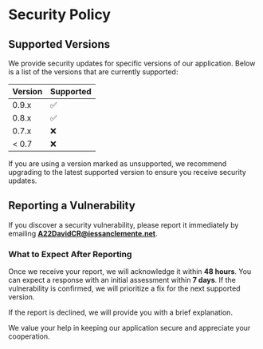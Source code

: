 # Security Policy

## Supported Versions

We provide security updates for specific versions of our application. Below is a list of the versions that are currently supported:

| Version | Supported |
| ------- | --------- |
| 0.9.x   | ✅        |
| 0.8.x   | ✅        |
| 0.7.x   | ❌        |
| < 0.7   | ❌        |

If you are using a version marked as unsupported, we recommend upgrading to the latest supported version to ensure you receive security updates.

## Reporting a Vulnerability

If you discover a security vulnerability, please report it immediately by emailing **A22DavidCR@iessanclemente.net**.

### What to Expect After Reporting

Once we receive your report, we will acknowledge it within **48 hours**. You can expect a response with an initial assessment within **7 days**. If the vulnerability is confirmed, we will prioritize a fix for the next supported version.

If the report is declined, we will provide you with a brief explanation.

We value your help in keeping our application secure and appreciate your cooperation.
